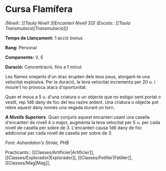 # Cursa Flamífera

*(Nivell:: [[Taula Nivell 3|Encanteri Nivell 3]]) (Escola:: [[Taula Transmutació|Transmutació]])*

**Temps de Llançament:** 1 acció bonus

**Rang:** Personal

**Components:** V, S

**Duració:** Concentració, fins a 1 minut

Les flames onejants d'un drac erupten dels teus peus, atorgant-te una velocitat explosiva. Per la duració, la teva velocitat incrementa per 20 u. i moure't no provoca atacs d'oportunitat.

Quan et mous a 5 u. d'una criatura o un objecte que no estigui sent portat o vestit, rep 1d6 dany de foc del teu rastre ardent. Una criatura o objecte pot rebre aquest dany només una vegada durant un torn.

***A Nivells Superiors***. Quan conjuris aquest encanteri usant una casella d'encanteri de nivell 4 o major, augmenta la teva velocitat per 5 u. per cada nivell de casella per sobre de 3. L'encanteri causa 1d6 dany de foc addicional per cada nivell de casella per sobre de 3.


*Font: Ashardalon's Stride, PHB*



Practicants:: [[Classes/Artificier|Artificier]], [[Classes/Explorador|Explorador]], [[Classes/Fetiller|Fetiller]], [[Classes/Mag|Mag]],